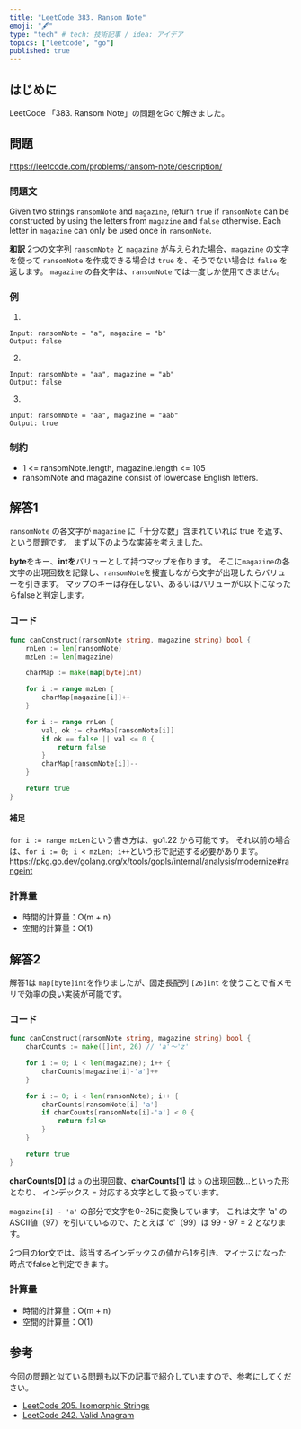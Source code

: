 ```yaml
---
title: "LeetCode 383. Ransom Note"
emoji: "🖋"
type: "tech" # tech: 技術記事 / idea: アイデア
topics: ["leetcode", "go"]
published: true
---
```

## はじめに
LeetCode 「383. Ransom Note」の問題をGoで解きました。

## 問題
https://leetcode.com/problems/ransom-note/description/

### 問題文
Given two strings `ransomNote` and `magazine`, return `true` if `ransomNote` can be constructed by using the letters from `magazine` and `false` otherwise.
Each letter in `magazine` can only be used once in `ransomNote`.

**和訳**
2つの文字列 `ransomNote` と `magazine` が与えられた場合、`magazine` の文字を使って `ransomNote` を作成できる場合は `true` を、そうでない場合は `false` を返します。
 `magazine` の各文字は、`ransomNote` では一度しか使用できません。

### 例
1.
```
Input: ransomNote = "a", magazine = "b"
Output: false
```

2.
```
Input: ransomNote = "aa", magazine = "ab"
Output: false
```

3.
```
Input: ransomNote = "aa", magazine = "aab"
Output: true
```

### 制約
- 1 <= ransomNote.length, magazine.length <= 105
- ransomNote and magazine consist of lowercase English letters.

## 解答1
`ransomNote` の各文字が `magazine` に「十分な数」含まれていれば true を返す、という問題です。
まず以下のような実装を考えました。

**byte**をキー、**intを**バリューとして持つマップを作ります。
そこに`magazine`の各文字の出現回数を記録し、`ransomNote`を捜査しながら文字が出現したらバリューを引きます。
マップのキーは存在しない、あるいはバリューが0以下になったらfalseと判定します。

### コード
```go
func canConstruct(ransomNote string, magazine string) bool {
	rnLen := len(ransomNote)
	mzLen := len(magazine)

	charMap := make(map[byte]int)

	for i := range mzLen {
		charMap[magazine[i]]++
	}

	for i := range rnLen {
		val, ok := charMap[ransomNote[i]]
		if ok == false || val <= 0 {
			return false
		}
		charMap[ransomNote[i]]--
	}

	return true
}
```

#### 補足
`for i := range mzLen`という書き方は、go1.22 から可能です。
それ以前の場合は、`for i := 0; i < mzLen; i++`という形で記述する必要があります。
https://pkg.go.dev/golang.org/x/tools/gopls/internal/analysis/modernize#rangeint

### 計算量
- 時間的計算量：O(m + n)
- 空間的計算量：O(1)

## 解答2
解答1は `map[byte]int`を作りましたが、固定長配列 `[26]int` を使うことで省メモリで効率の良い実装が可能です。

### コード
```go
func canConstruct(ransomNote string, magazine string) bool {
	charCounts := make([]int, 26) // 'a'〜'z'

	for i := 0; i < len(magazine); i++ {
		charCounts[magazine[i]-'a']++
	}

	for i := 0; i < len(ransomNote); i++ {
		charCounts[ransomNote[i]-'a']--
		if charCounts[ransomNote[i]-'a'] < 0 {
			return false
		}
	}

	return true
}
```

**charCounts[0]** は `a` の出現回数、**charCounts[1]** は `b` の出現回数...といった形となり、
インデックス = 対応する文字として扱っています。

`magazine[i] - 'a'` の部分で文字を0~25に変換しています。
これは文字 'a' のASCII値（97）を引いているので、たとえば 'c'（99）は 99 - 97 = 2 となります。

2つ目のfor文では、該当するインデックスの値から1を引き、マイナスになった時点でfalseと判定できます。

### 計算量
- 時間的計算量：O(m + n)
- 空間的計算量：O(1)

## 参考
今回の問題と似ている問題も以下の記事で紹介していますので、参考にしてください。
- [LeetCode 205. Isomorphic Strings](https://zenn.dev/shimpo/articles/leet-code-205-20250511)
- [LeetCode 242. Valid Anagram](https://zenn.dev/shimpo/articles/leet-code-242-20250514)